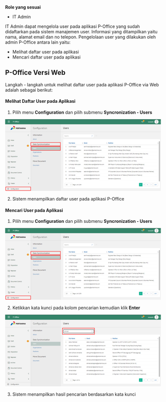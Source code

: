 **Role yang sesuai**

- IT Admin

IT Admin dapat mengelola user pada aplikasi P-Office yang sudah didaftarkan pada sistem manajemen user. Informasi yang ditampilkan yaitu nama, alamat email dan no telepon. Pengelolaan user yang dilakukan oleh admin P-Office antara lain yaitu:

- Melihat daftar user pada aplikasi
- Mencari daftar user pada aplikasi

## **P-Office Versi Web**

Langkah - langkah untuk melihat daftar user pada aplikasi P-Office via Web adalah sebagai berikut:

####  **Melihat Daftar User pada Aplikasi**

1. Pilih menu **Configuration** dan pilih submenu **Syncronization - Users**

![gambar](SC_Konfigurasi/KF02.png)

2. Sistem menampilkan daftar user pada aplikasi P-Office


#### **Mencari User pada Aplikasi**

1. Pilih menu **Configuration** dan pilih submenu **Syncronization - Users**

![gambar](SC_Konfigurasi/KF03.png)

2. Ketikkan kata kunci pada kolom pencarian kemudian klik **Enter**

![gambar](SC_Konfigurasi/KF04.png)

3. Sistem menampilkan hasil pencarian berdasarkan kata kunci

